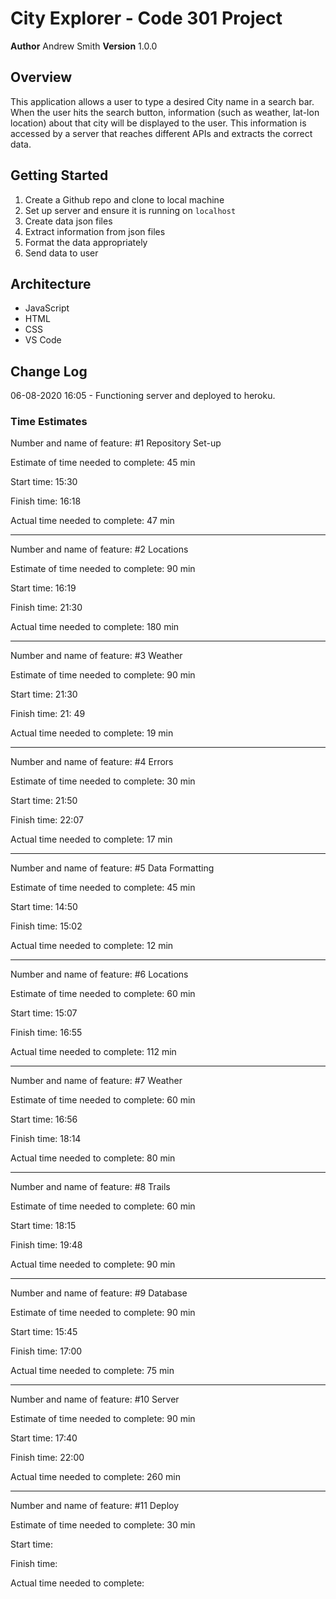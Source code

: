 # City Explorer - Code 301 Project

**Author** Andrew Smith
**Version** 1.0.0

## Overview

This application allows a user to type a desired City name in a search bar. When the user hits the search button, information (such as weather, lat-lon location) about that city will be displayed to the user. This information is accessed by a server that reaches different APIs and extracts the correct data.

## Getting Started

1. Create a Github repo and clone to local machine
2. Set up server and ensure it is running on `localhost`
3. Create data json files
4. Extract information from json files
5. Format the data appropriately 
6. Send data to user

## Architecture

* JavaScript
* HTML
* CSS
* VS Code

## Change Log

06-08-2020 16:05 - Functioning server and deployed to heroku.

### Time Estimates

Number and name of feature: #1 Repository Set-up

Estimate of time needed to complete: 45 min

Start time: 15:30

Finish time: 16:18

Actual time needed to complete: 47 min

---

Number and name of feature: #2 Locations

Estimate of time needed to complete: 90 min

Start time: 16:19

Finish time: 21:30

Actual time needed to complete: 180 min 

---

Number and name of feature: #3 Weather

Estimate of time needed to complete: 90 min

Start time: 21:30

Finish time: 21: 49

Actual time needed to complete: 19 min 

---

Number and name of feature: #4 Errors

Estimate of time needed to complete: 30 min

Start time: 21:50

Finish time: 22:07

Actual time needed to complete: 17 min  

---

Number and name of feature: #5 Data Formatting

Estimate of time needed to complete: 45 min

Start time: 14:50

Finish time: 15:02

Actual time needed to complete: 12 min 

---

Number and name of feature: #6 Locations

Estimate of time needed to complete: 60 min

Start time: 15:07

Finish time: 16:55

Actual time needed to complete: 112 min

---

Number and name of feature: #7 Weather

Estimate of time needed to complete: 60 min

Start time: 16:56

Finish time: 18:14

Actual time needed to complete: 80 min

---

Number and name of feature: #8 Trails

Estimate of time needed to complete: 60 min

Start time: 18:15

Finish time: 19:48

Actual time needed to complete: 90 min 

---

Number and name of feature: #9 Database

Estimate of time needed to complete: 90 min

Start time: 15:45

Finish time: 17:00

Actual time needed to complete: 75 min

---

Number and name of feature: #10 Server

Estimate of time needed to complete: 90 min

Start time: 17:40

Finish time: 22:00

Actual time needed to complete: 260 min

---

Number and name of feature: #11 Deploy

Estimate of time needed to complete: 30 min

Start time: 

Finish time: 

Actual time needed to complete: 

